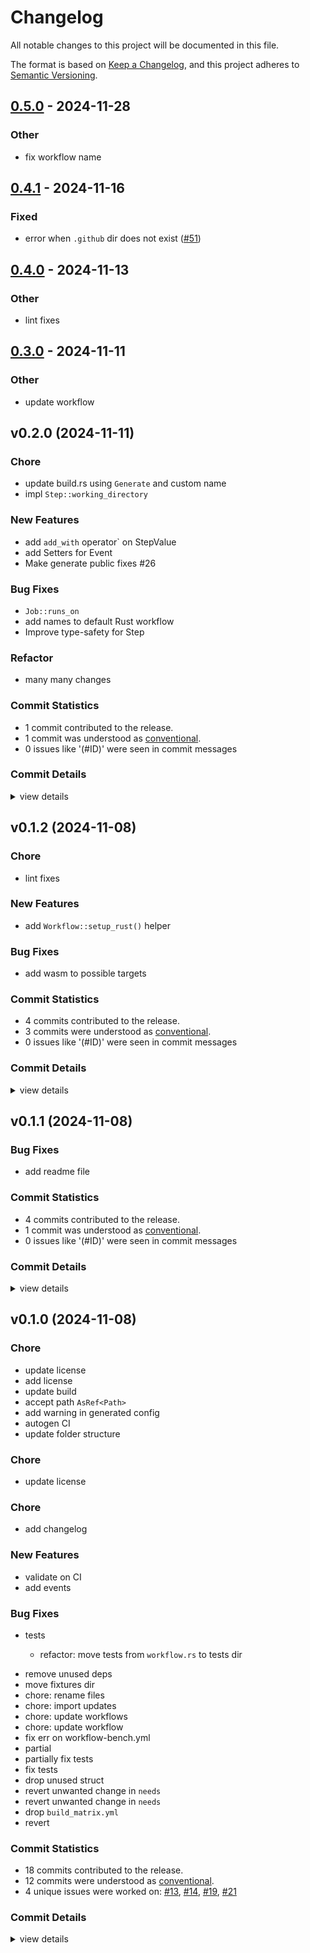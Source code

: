 # Changelog

All notable changes to this project will be documented in this file.

The format is based on [Keep a Changelog](https://keepachangelog.com/en/1.0.0/),
and this project adheres to [Semantic Versioning](https://semver.org/spec/v2.0.0.html).

## [0.5.0](https://github.com/tailcallhq/gh-workflow/compare/v0.4.1...v0.5.0) - 2024-11-28

### Other

- fix workflow name

## [0.4.1](https://github.com/tailcallhq/rust-gh-workflow/compare/gh-workflow-v0.4.0...gh-workflow-v0.4.1) - 2024-11-16

### Fixed

- error when `.github` dir does not exist ([#51](https://github.com/tailcallhq/rust-gh-workflow/pull/51))

## [0.4.0](https://github.com/tailcallhq/rust-gh-workflow/compare/gh-workflow-v0.3.0...gh-workflow-v0.4.0) - 2024-11-13

### Other

- lint fixes

## [0.3.0](https://github.com/tailcallhq/rust-gh-workflow/compare/gh-workflow-v0.2.1...gh-workflow-v0.3.0) - 2024-11-11

### Other

- update workflow

## v0.2.0 (2024-11-11)

<csr-id-d058f85eed4f6904cda24330f2f4e1c95a926257/>
<csr-id-d5a2987bb6aadbf0430b7a712f9f63d6552acf3e/>
<csr-id-96be2435d64d679b267ceeac4918b2b8bc07a77d/>

### Chore

 - <csr-id-d058f85eed4f6904cda24330f2f4e1c95a926257/> update build.rs using `Generate` and custom name
 - <csr-id-d5a2987bb6aadbf0430b7a712f9f63d6552acf3e/> impl `Step::working_directory`

### New Features

 - <csr-id-f2441994724242e1ea761bf6cadd023f346b383e/> add `add_with` operator` on StepValue
 - <csr-id-9a4b40af898fa766ce3b65c23dfe4c775839b785/> add Setters for Event
 - <csr-id-375862bc427518f715165c97442ab172ae379b8f/> Make generate public fixes #26

### Bug Fixes

 - <csr-id-c5b83cb65e16e0b2d0d8ab2a1b5b519db4693d82/> `Job::runs_on`
 - <csr-id-8027f4f3a6a95ae02044f5ac83386c2b0c53ec27/> add names to default Rust workflow
 - <csr-id-790765acf303891b491a37ee7d07413debd90f67/> Improve type-safety for Step

### Refactor

 - <csr-id-96be2435d64d679b267ceeac4918b2b8bc07a77d/> many many changes

### Commit Statistics

<csr-read-only-do-not-edit/>

 - 1 commit contributed to the release.
 - 1 commit was understood as [conventional](https://www.conventionalcommits.org).
 - 0 issues like '(#ID)' were seen in commit messages

### Commit Details

<csr-read-only-do-not-edit/>

<details><summary>view details</summary>

 * **Uncategorized**
    - Improve type-safety for Step ([`790765a`](https://github.com/tailcallhq/rust-gh-workflow/commit/790765acf303891b491a37ee7d07413debd90f67))
</details>

## v0.1.2 (2024-11-08)

<csr-id-9230d1f1dc00b87038ec17f39deca77c9be6ffa6/>

### Chore

 - <csr-id-9230d1f1dc00b87038ec17f39deca77c9be6ffa6/> lint fixes

### New Features

 - <csr-id-5a3f18477a2bddc662d3f100e7dd6cbf002cdd2f/> add `Workflow::setup_rust()` helper

### Bug Fixes

 - <csr-id-f74da3df992ee7c10564679c10b695e5b96a85c6/> add wasm to possible targets

### Commit Statistics

<csr-read-only-do-not-edit/>

 - 4 commits contributed to the release.
 - 3 commits were understood as [conventional](https://www.conventionalcommits.org).
 - 0 issues like '(#ID)' were seen in commit messages

### Commit Details

<csr-read-only-do-not-edit/>

<details><summary>view details</summary>

 * **Uncategorized**
    - Release gh-workflow v0.1.2 ([`e71bec6`](https://github.com/tailcallhq/rust-gh-workflow/commit/e71bec6475696c55f7db6cb399fe1572bde5d017))
    - Lint fixes ([`9230d1f`](https://github.com/tailcallhq/rust-gh-workflow/commit/9230d1f1dc00b87038ec17f39deca77c9be6ffa6))
    - Add `Workflow::setup_rust()` helper ([`5a3f184`](https://github.com/tailcallhq/rust-gh-workflow/commit/5a3f18477a2bddc662d3f100e7dd6cbf002cdd2f))
    - Add wasm to possible targets ([`f74da3d`](https://github.com/tailcallhq/rust-gh-workflow/commit/f74da3df992ee7c10564679c10b695e5b96a85c6))
</details>

## v0.1.1 (2024-11-08)

### Bug Fixes

 - <csr-id-55d81b06bf673774e9559915cbe1cb49ccf0a6c5/> add readme file

### Commit Statistics

<csr-read-only-do-not-edit/>

 - 4 commits contributed to the release.
 - 1 commit was understood as [conventional](https://www.conventionalcommits.org).
 - 0 issues like '(#ID)' were seen in commit messages

### Commit Details

<csr-read-only-do-not-edit/>

<details><summary>view details</summary>

 * **Uncategorized**
    - Release gh-workflow v0.1.1 ([`4dfbd11`](https://github.com/tailcallhq/rust-gh-workflow/commit/4dfbd11bb17f22245601c7a1d36d701328e8e646))
    - Release gh-workflow v0.1.1 ([`c58445e`](https://github.com/tailcallhq/rust-gh-workflow/commit/c58445effa55bca60e2283205feba758365efe51))
    - Release gh-workflow v0.1.1 ([`677a89e`](https://github.com/tailcallhq/rust-gh-workflow/commit/677a89e38a74410db14c7546499a1ce818befd96))
    - Add readme file ([`55d81b0`](https://github.com/tailcallhq/rust-gh-workflow/commit/55d81b06bf673774e9559915cbe1cb49ccf0a6c5))
</details>

## v0.1.0 (2024-11-08)

<csr-id-7f8b45f3f2065fc953da5fd4447183d0bcb94e38/>
<csr-id-d73d9faf093e15fc9d91a9318ca84f6113a310b0/>
<csr-id-1a004fc27cb6c44a6b76d5ca20b50dbfc90b4efe/>
<csr-id-55f52de53065d626aaea8007651251a9a86acc98/>
<csr-id-90545329d44378175e1bbabe5595868720961dad/>
<csr-id-dccdb3612602559e3c39e83ae3894086e06c5a5d/>
<csr-id-5e43aa120b9f37227bc0d1e9d2c3c840a652319e/>
<csr-id-cbf51abc82da429539cff463aebb83f941b62922/>
<csr-id-17a92e4d66226b5b22feadce6b2b79326be328d1/>

### Chore

 - <csr-id-7f8b45f3f2065fc953da5fd4447183d0bcb94e38/> update license
 - <csr-id-d73d9faf093e15fc9d91a9318ca84f6113a310b0/> add license
 - <csr-id-1a004fc27cb6c44a6b76d5ca20b50dbfc90b4efe/> update build
 - <csr-id-55f52de53065d626aaea8007651251a9a86acc98/> accept path `AsRef<Path>`
 - <csr-id-90545329d44378175e1bbabe5595868720961dad/> add warning in generated config
 - <csr-id-dccdb3612602559e3c39e83ae3894086e06c5a5d/> autogen CI
 - <csr-id-5e43aa120b9f37227bc0d1e9d2c3c840a652319e/> update folder structure

### Chore

 - <csr-id-17a92e4d66226b5b22feadce6b2b79326be328d1/> update license

### Chore

 - <csr-id-cbf51abc82da429539cff463aebb83f941b62922/> add changelog

### New Features

 - <csr-id-8f3615d7d3e6b71946b09c68a4ec8dc7cb3418a7/> validate on CI
 - <csr-id-d770fc8bec19a8dd6e7b680b8d61819383b50498/> add events

### Bug Fixes

 - <csr-id-e91cd8944cfa9cf758889c4157f12bc01758fee1/> tests
   * refactor: move tests from `workflow.rs` to tests dir
* remove unused deps
* move fixtures dir
* chore: rename files
* chore: import updates
* chore: update workflows
* chore: update workflow
* fix err on workflow-bench.yml
* partial
* partially fix tests
* fix tests
* drop unused struct
* revert unwanted change in `needs`
* revert unwanted change in `needs`
* drop `build_matrix.yml`
* revert

### Commit Statistics

<csr-read-only-do-not-edit/>

 - 18 commits contributed to the release.
 - 12 commits were understood as [conventional](https://www.conventionalcommits.org).
 - 4 unique issues were worked on: [#13](https://github.com/tailcallhq/rust-gh-workflow/issues/13), [#14](https://github.com/tailcallhq/rust-gh-workflow/issues/14), [#19](https://github.com/tailcallhq/rust-gh-workflow/issues/19), [#21](https://github.com/tailcallhq/rust-gh-workflow/issues/21)

### Commit Details

<csr-read-only-do-not-edit/>

<details><summary>view details</summary>

 * **[#13](https://github.com/tailcallhq/rust-gh-workflow/issues/13)**
    - Tests ([`e91cd89`](https://github.com/tailcallhq/rust-gh-workflow/commit/e91cd8944cfa9cf758889c4157f12bc01758fee1))
 * **[#14](https://github.com/tailcallhq/rust-gh-workflow/issues/14)**
    - Autogen CI ([`dccdb36`](https://github.com/tailcallhq/rust-gh-workflow/commit/dccdb3612602559e3c39e83ae3894086e06c5a5d))
 * **[#19](https://github.com/tailcallhq/rust-gh-workflow/issues/19)**
    - Accept path `AsRef<Path>` ([`55f52de`](https://github.com/tailcallhq/rust-gh-workflow/commit/55f52de53065d626aaea8007651251a9a86acc98))
 * **[#21](https://github.com/tailcallhq/rust-gh-workflow/issues/21)**
    - Validate on CI ([`8f3615d`](https://github.com/tailcallhq/rust-gh-workflow/commit/8f3615d7d3e6b71946b09c68a4ec8dc7cb3418a7))
 * **Uncategorized**
    - Release gh-workflow v0.1.0 ([`374d65c`](https://github.com/tailcallhq/rust-gh-workflow/commit/374d65c8c638b50efe5724d44f2bc1b409ab5a56))
    - Update license ([`17a92e4`](https://github.com/tailcallhq/rust-gh-workflow/commit/17a92e4d66226b5b22feadce6b2b79326be328d1))
    - Release gh-workflow v0.1.0 ([`3d5543b`](https://github.com/tailcallhq/rust-gh-workflow/commit/3d5543b427685752770a75ce3d078f7b38f7a5f2))
    - Release gh-workflow v0.1.0 ([`4602f22`](https://github.com/tailcallhq/rust-gh-workflow/commit/4602f22c2437cad2467ee083402b0eb7f29ab045))
    - Add changelog ([`cbf51ab`](https://github.com/tailcallhq/rust-gh-workflow/commit/cbf51abc82da429539cff463aebb83f941b62922))
    - Update license ([`7f8b45f`](https://github.com/tailcallhq/rust-gh-workflow/commit/7f8b45f3f2065fc953da5fd4447183d0bcb94e38))
    - Update manifest ([`770b3e3`](https://github.com/tailcallhq/rust-gh-workflow/commit/770b3e33773db936b91a416fb3ac26c809b2ad14))
    - Add license ([`d73d9fa`](https://github.com/tailcallhq/rust-gh-workflow/commit/d73d9faf093e15fc9d91a9318ca84f6113a310b0))
    - Update build ([`1a004fc`](https://github.com/tailcallhq/rust-gh-workflow/commit/1a004fc27cb6c44a6b76d5ca20b50dbfc90b4efe))
    - Update event ([`a0bf957`](https://github.com/tailcallhq/rust-gh-workflow/commit/a0bf95769e66eed96cc9b5b81c51bcf38e1b49fc))
    - Drop commented code ([`fe53956`](https://github.com/tailcallhq/rust-gh-workflow/commit/fe539566c65313f19f8773fea6cf78aa49cb7e65))
    - Add events ([`d770fc8`](https://github.com/tailcallhq/rust-gh-workflow/commit/d770fc8bec19a8dd6e7b680b8d61819383b50498))
    - Add warning in generated config ([`9054532`](https://github.com/tailcallhq/rust-gh-workflow/commit/90545329d44378175e1bbabe5595868720961dad))
    - Update folder structure ([`5e43aa1`](https://github.com/tailcallhq/rust-gh-workflow/commit/5e43aa120b9f37227bc0d1e9d2c3c840a652319e))
</details>

